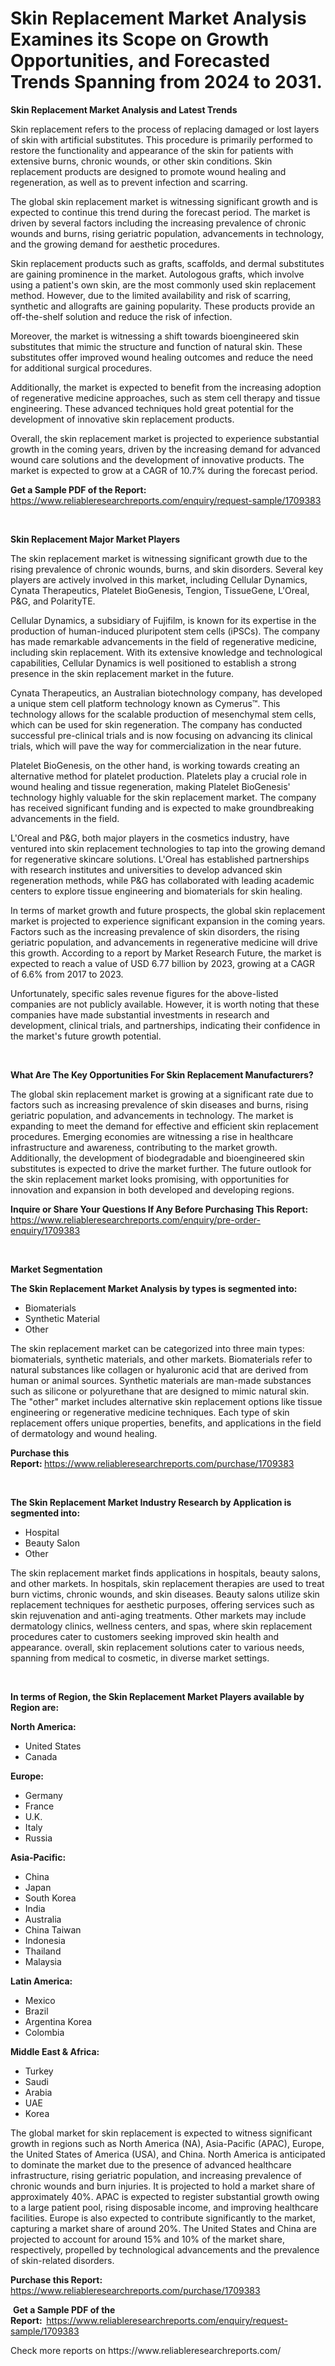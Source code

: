 <p><h1>Skin Replacement Market Analysis Examines its Scope on Growth Opportunities, and Forecasted Trends Spanning from 2024 to 2031.</h1></p><p><strong>Skin Replacement Market Analysis and Latest Trends</strong></p>
<p><p>Skin replacement refers to the process of replacing damaged or lost layers of skin with artificial substitutes. This procedure is primarily performed to restore the functionality and appearance of the skin for patients with extensive burns, chronic wounds, or other skin conditions. Skin replacement products are designed to promote wound healing and regeneration, as well as to prevent infection and scarring.</p><p>The global skin replacement market is witnessing significant growth and is expected to continue this trend during the forecast period. The market is driven by several factors including the increasing prevalence of chronic wounds and burns, rising geriatric population, advancements in technology, and the growing demand for aesthetic procedures.</p><p>Skin replacement products such as grafts, scaffolds, and dermal substitutes are gaining prominence in the market. Autologous grafts, which involve using a patient's own skin, are the most commonly used skin replacement method. However, due to the limited availability and risk of scarring, synthetic and allografts are gaining popularity. These products provide an off-the-shelf solution and reduce the risk of infection.</p><p>Moreover, the market is witnessing a shift towards bioengineered skin substitutes that mimic the structure and function of natural skin. These substitutes offer improved wound healing outcomes and reduce the need for additional surgical procedures.</p><p>Additionally, the market is expected to benefit from the increasing adoption of regenerative medicine approaches, such as stem cell therapy and tissue engineering. These advanced techniques hold great potential for the development of innovative skin replacement products.</p><p>Overall, the skin replacement market is projected to experience substantial growth in the coming years, driven by the increasing demand for advanced wound care solutions and the development of innovative products. The market is expected to grow at a CAGR of 10.7% during the forecast period.</p></p>
<p><strong>Get a Sample PDF of the Report:&nbsp;</strong> <a href="https://www.reliableresearchreports.com/enquiry/request-sample/1709383">https://www.reliableresearchreports.com/enquiry/request-sample/1709383</a></p>
<p>&nbsp;</p>
<p><strong>Skin Replacement Major Market Players</strong></p>
<p><p>The skin replacement market is witnessing significant growth due to the rising prevalence of chronic wounds, burns, and skin disorders. Several key players are actively involved in this market, including Cellular Dynamics, Cynata Therapeutics, Platelet BioGenesis, Tengion, TissueGene, L'Oreal, P&G, and PolarityTE. </p><p>Cellular Dynamics, a subsidiary of Fujifilm, is known for its expertise in the production of human-induced pluripotent stem cells (iPSCs). The company has made remarkable advancements in the field of regenerative medicine, including skin replacement. With its extensive knowledge and technological capabilities, Cellular Dynamics is well positioned to establish a strong presence in the skin replacement market in the future. </p><p>Cynata Therapeutics, an Australian biotechnology company, has developed a unique stem cell platform technology known as Cymerus™. This technology allows for the scalable production of mesenchymal stem cells, which can be used for skin regeneration. The company has conducted successful pre-clinical trials and is now focusing on advancing its clinical trials, which will pave the way for commercialization in the near future.</p><p>Platelet BioGenesis, on the other hand, is working towards creating an alternative method for platelet production. Platelets play a crucial role in wound healing and tissue regeneration, making Platelet BioGenesis' technology highly valuable for the skin replacement market. The company has received significant funding and is expected to make groundbreaking advancements in the field.</p><p>L'Oreal and P&G, both major players in the cosmetics industry, have ventured into skin replacement technologies to tap into the growing demand for regenerative skincare solutions. L'Oreal has established partnerships with research institutes and universities to develop advanced skin regeneration methods, while P&G has collaborated with leading academic centers to explore tissue engineering and biomaterials for skin healing.</p><p>In terms of market growth and future prospects, the global skin replacement market is projected to experience significant expansion in the coming years. Factors such as the increasing prevalence of skin disorders, the rising geriatric population, and advancements in regenerative medicine will drive this growth. According to a report by Market Research Future, the market is expected to reach a value of USD 6.77 billion by 2023, growing at a CAGR of 6.6% from 2017 to 2023.</p><p>Unfortunately, specific sales revenue figures for the above-listed companies are not publicly available. However, it is worth noting that these companies have made substantial investments in research and development, clinical trials, and partnerships, indicating their confidence in the market's future growth potential.</p></p>
<p>&nbsp;</p>
<p><strong>What Are The Key Opportunities For Skin Replacement Manufacturers?</strong></p>
<p><p>The global skin replacement market is growing at a significant rate due to factors such as increasing prevalence of skin diseases and burns, rising geriatric population, and advancements in technology. The market is expanding to meet the demand for effective and efficient skin replacement procedures. Emerging economies are witnessing a rise in healthcare infrastructure and awareness, contributing to the market growth. Additionally, the development of biodegradable and bioengineered skin substitutes is expected to drive the market further. The future outlook for the skin replacement market looks promising, with opportunities for innovation and expansion in both developed and developing regions.</p></p>
<p><strong>Inquire or Share Your Questions If Any Before Purchasing This Report:</strong> <a href="https://www.reliableresearchreports.com/enquiry/pre-order-enquiry/1709383">https://www.reliableresearchreports.com/enquiry/pre-order-enquiry/1709383</a></p>
<p>&nbsp;</p>
<p><strong>Market Segmentation</strong></p>
<p><strong>The Skin Replacement Market Analysis by types is segmented into:</strong></p>
<p><ul><li>Biomaterials</li><li>Synthetic Material</li><li>Other</li></ul></p>
<p><p>The skin replacement market can be categorized into three main types: biomaterials, synthetic materials, and other markets. Biomaterials refer to natural substances like collagen or hyaluronic acid that are derived from human or animal sources. Synthetic materials are man-made substances such as silicone or polyurethane that are designed to mimic natural skin. The "other" market includes alternative skin replacement options like tissue engineering or regenerative medicine techniques. Each type of skin replacement offers unique properties, benefits, and applications in the field of dermatology and wound healing.</p></p>
<p><strong>Purchase this Report:&nbsp;</strong><a href="https://www.reliableresearchreports.com/purchase/1709383">https://www.reliableresearchreports.com/purchase/1709383</a></p>
<p>&nbsp;</p>
<p><strong>The Skin Replacement Market Industry Research by Application is segmented into:</strong></p>
<p><ul><li>Hospital</li><li>Beauty Salon</li><li>Other</li></ul></p>
<p><p>The skin replacement market finds applications in hospitals, beauty salons, and other markets. In hospitals, skin replacement therapies are used to treat burn victims, chronic wounds, and skin diseases. Beauty salons utilize skin replacement techniques for aesthetic purposes, offering services such as skin rejuvenation and anti-aging treatments. Other markets may include dermatology clinics, wellness centers, and spas, where skin replacement procedures cater to customers seeking improved skin health and appearance. overall, skin replacement solutions cater to various needs, spanning from medical to cosmetic, in diverse market settings.</p></p>
<p>&nbsp;</p>
<p><strong>In terms of Region, the Skin Replacement Market Players available by Region are:</strong></p>
<p>
    <p> <strong> North America: </strong>
        <ul>
            <li>United States</li>
            <li>Canada</li>
        </ul>
        </p> 
    <p> <strong> Europe: </strong>
        <ul>
            <li>Germany</li>
            <li>France</li>
            <li>U.K.</li>
            <li>Italy</li>
            <li>Russia</li>
        </ul>
        </p> 
    <p> <strong> Asia-Pacific: </strong>
        <ul>
            <li>China</li>
            <li>Japan</li>
            <li>South Korea</li>
            <li>India</li>
            <li>Australia</li>
            <li>China Taiwan</li>
            <li>Indonesia</li>
            <li>Thailand</li>
            <li>Malaysia</li>
        </ul>
        </p> 
    <p> <strong> Latin America: </strong>
        <ul>
            <li>Mexico</li>
            <li>Brazil</li>
            <li>Argentina Korea</li>
            <li>Colombia</li>
        </ul>
        </p> 
    <p> <strong> Middle East & Africa: </strong>
        <ul>
            <li>Turkey</li>
            <li>Saudi</li>
            <li>Arabia</li>
            <li>UAE</li>
            <li>Korea</li>
        </ul>
    </p>
    </p>
<p><p>The global market for skin replacement is expected to witness significant growth in regions such as North America (NA), Asia-Pacific (APAC), Europe, the United States of America (USA), and China. North America is anticipated to dominate the market due to the presence of advanced healthcare infrastructure, rising geriatric population, and increasing prevalence of chronic wounds and burn injuries. It is projected to hold a market share of approximately 40%. APAC is expected to register substantial growth owing to a large patient pool, rising disposable income, and improving healthcare facilities. Europe is also expected to contribute significantly to the market, capturing a market share of around 20%. The United States and China are projected to account for around 15% and 10% of the market share, respectively, propelled by technological advancements and the prevalence of skin-related disorders.</p></p>
<p><strong>Purchase this Report: </strong><a href="https://www.reliableresearchreports.com/purchase/1709383">https://www.reliableresearchreports.com/purchase/1709383</a></p>
<p>&nbsp;<strong>Get a Sample PDF of the Report:&nbsp;&nbsp;</strong><a href="https://www.reliableresearchreports.com/enquiry/request-sample/1709383">https://www.reliableresearchreports.com/enquiry/request-sample/1709383</a></p>
<p><strong></strong></p>
<p>Check more reports on https://www.reliableresearchreports.com/</p>